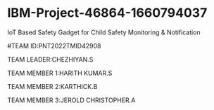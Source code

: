 # IBM-Project-46864-1660794037
IoT Based Safety Gadget for Child Safety Monitoring &amp; Notification

#TEAM ID:PNT2022TMID42908

TEAM LEADER:CHEZHIYAN.S

TEAM MEMBER 1:HARITH KUMAR.S

TEAM MEMBER 2:KARTHICK.B

TEAM MEMBER 3:JEROLD CHRISTOPHER.A
